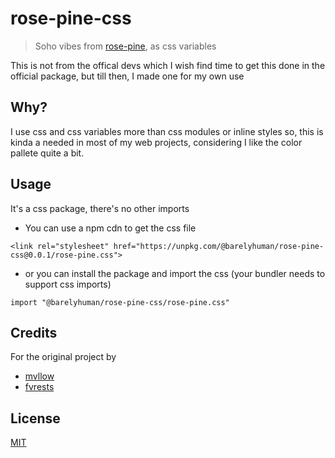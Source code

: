 # rose-pine-css

> Soho vibes from [rose-pine](https://github.com/rose-pine/rose-pine-theme), as css variables

This is not from the offical devs which I wish find time to get this done in the official package, but till then, I made one for my own use

## Why?

I use css and css variables more than css modules or inline styles so, this is kinda a needed in most of my web projects, considering I like the color pallete quite a bit.

## Usage

It's a css package, there's no other imports

- You can use a npm cdn to get the css file

```
<link rel="stylesheet" href="https://unpkg.com/@barelyhuman/rose-pine-css@0.0.1/rose-pine.css">
```

- or you can install the package and import the css (your bundler needs to support css imports)

```
import "@barelyhuman/rose-pine-css/rose-pine.css"
```

## Credits

For the original project by

- [mvllow](https://github.com/mvllow)
- [fvrests](https://github.com/fvrests)

## License

[MIT](/LICENSE)
